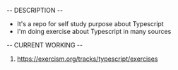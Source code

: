 -- DESCRIPTION --

- It's a repo for self study purpose about Typescript
- I'm doing exercise about Typescript in many sources

-- CURRENT WORKING --

1. https://exercism.org/tracks/typescript/exercises

